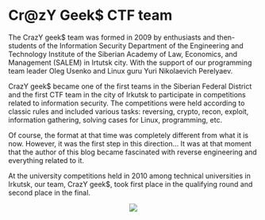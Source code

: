 # Cr@zY Geek$ CTF team

The CrazY geek$ team was formed in 2009 by enthusiasts and then-students of the Information Security Department of the Engineering and Technology Institute of the Siberian Academy of Law, Economics, and Management (SALEM) in Irtutsk city. 
With the support of our programming team leader Oleg Usenko and Linux guru Yuri Nikolaevich Perelyaev.

CrazY geek$ became one of the first teams in the Siberian Federal District and the first CTF team in the city of Irkutsk to participate in competitions related to information security. 
The competitions were held according to classic rules and included various tasks: reversing, crypto, recon, exploit, information gathering, solving cases for Linux, programming, etc.

Of course, the format at that time was completely different from what it is now. However, it was the first step in this direction...  It was at that moment that the author of this blog became fascinated with reverse engineering and everything related to it.

At the university competitions held in 2010 among technical universities in Irkutsk, our team, CrazY geek$, took first place in the qualifying round and second place in the final.

<p align="center">
  <img src="https://dic.academic.ru/pictures/wiki/files/49/140px-glider.svg.png" />
</p>
